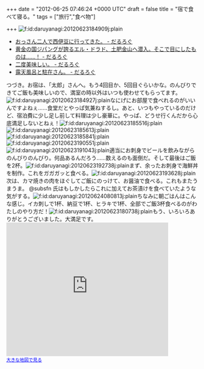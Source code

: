 
+++
date = "2012-06-25 07:46:24 +0000 UTC"
draft = false
title = "宿で食べて寝る。"
tags = ["旅行","食べ物"]

+++
<img src="http://cdn-ak.f.st-hatena.com/images/fotolife/d/daruyanagi/20120623/20120623184909.jpg" alt="f:id:daruyanagi:20120623184909j:plain" title="f:id:daruyanagi:20120623184909j:plain" class="hatena-fotolife"/>

<ul>
<li><a href="http://daruyanagi.hatenablog.com/entry/2012/06/24/174143">おっさん二人で西伊豆に行ってきた。 - だるろぐ</a></li>
<li><a href="http://daruyanagi.hatenablog.com/entry/2012/06/24/183810">黄金の国ジパングが誇るエル・ドラド、土肥金山へ潜入。そこで目にしたものは……！ - だるろぐ</a></li>
<li><a href="http://daruyanagi.hatenablog.com/entry/2012/06/24/211414">二度美味しい。 - だるろぐ</a></li>
<li><a href="http://daruyanagi.hatenablog.com/entry/2012/06/25/032051">露天風呂と駐在さん。 - だるろぐ</a></li>
</ul>つづき。お宿は、「太郎」さんへ。もう4回目か、5回目ぐらいかな。のんびりできてご飯も美味しいので、満室の時以外はいつも使わせてもらってます。<img src="http://cdn-ak.f.st-hatena.com/images/fotolife/d/daruyanagi/20120623/20120623184927.jpg" alt="f:id:daruyanagi:20120623184927j:plain" title="f:id:daruyanagi:20120623184927j:plain" class="hatena-fotolife"/>なにげにお部屋で食べれるのがいいんですよねぇ……食堂だとやっぱ気兼ねするし。あと、いつもやっているのだけど、宿泊費に少し足し前して料理は少し豪華に。やっぱ、どうせ行くんだから心底満足しないとねぇ！<img src="http://cdn-ak.f.st-hatena.com/images/fotolife/d/daruyanagi/20120623/20120623185516.jpg" alt="f:id:daruyanagi:20120623185516j:plain" title="f:id:daruyanagi:20120623185516j:plain" class="hatena-fotolife"/><img src="http://cdn-ak.f.st-hatena.com/images/fotolife/d/daruyanagi/20120623/20120623185613.jpg" alt="f:id:daruyanagi:20120623185613j:plain" title="f:id:daruyanagi:20120623185613j:plain" class="hatena-fotolife"/><img src="http://cdn-ak.f.st-hatena.com/images/fotolife/d/daruyanagi/20120623/20120623185841.jpg" alt="f:id:daruyanagi:20120623185841j:plain" title="f:id:daruyanagi:20120623185841j:plain" class="hatena-fotolife"/><img src="http://cdn-ak.f.st-hatena.com/images/fotolife/d/daruyanagi/20120623/20120623190551.jpg" alt="f:id:daruyanagi:20120623190551j:plain" title="f:id:daruyanagi:20120623190551j:plain" class="hatena-fotolife"/><img src="http://cdn-ak.f.st-hatena.com/images/fotolife/d/daruyanagi/20120623/20120623191043.jpg" alt="f:id:daruyanagi:20120623191043j:plain" title="f:id:daruyanagi:20120623191043j:plain" class="hatena-fotolife"/>適当にお刺身でビールを飲みながらのんびりのんびり。何品あるんだろう……数えるのも面倒だ。そして最後はご飯を2杯。<img src="http://cdn-ak.f.st-hatena.com/images/fotolife/d/daruyanagi/20120623/20120623192738.jpg" alt="f:id:daruyanagi:20120623192738j:plain" title="f:id:daruyanagi:20120623192738j:plain" class="hatena-fotolife"/>まず、余ったお刺身で海鮮丼を制作。これをガガガッと食べる。<img src="http://cdn-ak.f.st-hatena.com/images/fotolife/d/daruyanagi/20120623/20120623193628.jpg" alt="f:id:daruyanagi:20120623193628j:plain" title="f:id:daruyanagi:20120623193628j:plain" class="hatena-fotolife"/>次は、カマ焼きの肉をほぐしてご飯にのっけて、お醤油で食べる。これもまたうまうま。 @subsfn 氏はもしかしたらこれに加えてお茶漬けを食べていたような気がする。<img src="http://cdn-ak.f.st-hatena.com/images/fotolife/d/daruyanagi/20120624/20120624080813.jpg" alt="f:id:daruyanagi:20120624080813j:plain" title="f:id:daruyanagi:20120624080813j:plain" class="hatena-fotolife"/>ちなみに朝ごはんはこんな感じ。イカ刺しで1杯、納豆で1杯、ヒラキで1杯、全部でご飯3杯食べるのがわたしのやり方だ！<img src="http://cdn-ak.f.st-hatena.com/images/fotolife/d/daruyanagi/20120623/20120623180738.jpg" alt="f:id:daruyanagi:20120623180738j:plain" title="f:id:daruyanagi:20120623180738j:plain" class="hatena-fotolife"/>もう、いろいろありがとうございました。大満足です。<iframe width="425" height="350" frameborder="0" scrolling="no" marginheight="0" marginwidth="0" src="https://maps.google.co.jp/maps?hl=ja&amp;safe=off&amp;aq=&amp;ie=UTF8&amp;q=%E8%A5%BF%E4%BC%8A%E8%B1%86+%E5%A4%AA%E9%83%8E&amp;fb=1&amp;gl=jp&amp;hq=%E5%A4%AA%E9%83%8E&amp;hnear=0x6019f0e0fe418b01:0x8ff6e748cc0f780a,%E9%9D%99%E5%B2%A1%E7%9C%8C%E8%B3%80%E8%8C%82%E9%83%A1%E8%A5%BF%E4%BC%8A%E8%B1%86%E7%94%BA&amp;cid=0,0,7666772428099862477&amp;t=m&amp;brcurrent=3,0x6019f8fbf369a65f:0x493475ca8ef23cf6,0&amp;ll=34.727699,138.745029&amp;spn=0.006172,0.00912&amp;z=16&amp;iwloc=A&amp;output=embed"></iframe><br/><small><a href="https://maps.google.co.jp/maps?hl=ja&amp;safe=off&amp;aq=&amp;ie=UTF8&amp;q=%E8%A5%BF%E4%BC%8A%E8%B1%86+%E5%A4%AA%E9%83%8E&amp;fb=1&amp;gl=jp&amp;hq=%E5%A4%AA%E9%83%8E&amp;hnear=0x6019f0e0fe418b01:0x8ff6e748cc0f780a,%E9%9D%99%E5%B2%A1%E7%9C%8C%E8%B3%80%E8%8C%82%E9%83%A1%E8%A5%BF%E4%BC%8A%E8%B1%86%E7%94%BA&amp;cid=0,0,7666772428099862477&amp;t=m&amp;brcurrent=3,0x6019f8fbf369a65f:0x493475ca8ef23cf6,0&amp;ll=34.727699,138.745029&amp;spn=0.006172,0.00912&amp;z=16&amp;iwloc=A&amp;source=embed" style="color:#0000FF;text-align:left">大きな地図で見る</a></small>



